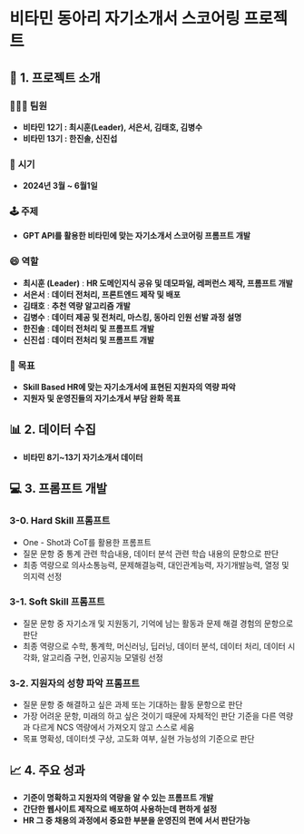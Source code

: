 # 비타민 동아리 자기소개서 스코어링 프로젝트
     
## 🎯 1. 프로젝트 소개
### 🧑‍🤝‍🧑 **팀원**
- **비타민 12기 : 최시훈(Leader), 서은서, 김태호, 김병수**
- **비타민 13기 : 한진솔, 신진섭**
  
### 📅 **시기**
- **2024년 3월 ~ 6월1일**

### 🕹️ **주제**
- **GPT API를 활용한 비타민에 맞는 자기소개서 스코어링 프롬프트 개발**

### 😄 **역할**
- **최시훈 (Leader)** : **HR 도메인지식 공유 및 데모파일, 레퍼런스 제작, 프롬프트 개발** 
- **서은서** : **데이터 전처리, 프론트엔드 제작 및 배포**
- **김태호** : **추천 역량 알고리즘 개발**
- **김병수** : **데이터 제공 및 전처리, 마스킹, 동아리 인원 선발 과정 설명**
- **한진솔** : **데이터 전처리 및 프롬프트 개발**
- **신진섭** : **데이터 전처리 및 프롬프트 개발**

### 🎯 **목표**
- **Skill Based HR에 맞는 자기소개서에 표현된 지원자의 역량 파악**
- **지원자 및 운영진들의 자기소개서 부담 완화 목표**

## 📊 2. 데이터 수집
- **비타민 8기~13기 자기소개서 데이터**

## 💻 3. 프롬프트 개발
### 3-0. Hard Skill 프롬프트
- One - Shot과 CoT를 활용한 프롬프트
- 질문 문항 중 통계 관련 학습내용, 데이터 분석 관련 학습 내용의 문항으로 판단
- 최종 역량으로 의사소통능력, 문제해결능력, 대인관계능력, 자기개발능력, 열정 및 의지력 선정
    
### 3-1. Soft Skill 프롬프트
- 질문 문항 중 자기소개 및 지원동기, 기억에 남는 활동과 문제 해결 경험의 문항으로 판단
- 최종 역량으로 수학, 통계학, 머신러닝, 딥러닝, 데이터 분석, 데이터 처리, 데이터 시각화, 알고리즘 구현, 인공지능 모델링 선정
  
### 3-2. 지원자의 성향 파악 프롬프트
- 질문 문항 중 해결하고 싶은 과제 또는 기대하는 활동 문항으로 판단
- 가장 어려운 문항, 미래의 하고 싶은 것이기 때문에 자체적인 판단 기준을 다른 역량과 다르게 NCS 역량에서 가져오지 않고 스스로 세움
- 목표 명확성, 데이터셋 구상, 고도화 여부, 실현 가능성의 기준으로 판단

## 📈 4. 주요 성과
- **기준이 명확하고 지원자의 역량을 알 수 있는 프롬프트 개발**
- **간단한 웹사이트 제작으로 배포하여 사용하는데 편하게 설정**
- **HR 그 중 채용의 과정에서 중요한 부분을 운영진의 편에 서서 판단가능**



